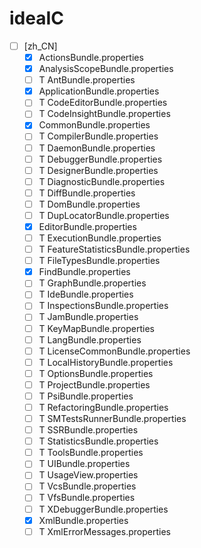 # ideaIC

- [ ] [zh_CN]
    - [X] ActionsBundle.properties
    - [X] AnalysisScopeBundle.properties
    - [ ] T AntBundle.properties
    - [X] ApplicationBundle.properties
    - [ ] T CodeEditorBundle.properties
    - [ ] T CodeInsightBundle.properties
    - [X] CommonBundle.properties
    - [ ] T CompilerBundle.properties
    - [ ] T DaemonBundle.properties
    - [ ] T DebuggerBundle.properties
    - [ ] T DesignerBundle.properties
    - [ ] T DiagnosticBundle.properties
    - [ ] T DiffBundle.properties
    - [ ] T DomBundle.properties
    - [ ] T DupLocatorBundle.properties
    - [X] EditorBundle.properties
    - [ ] T ExecutionBundle.properties
    - [ ] T FeatureStatisticsBundle.properties
    - [ ] T FileTypesBundle.properties
    - [X] FindBundle.properties
    - [ ] T GraphBundle.properties
    - [ ] T IdeBundle.properties
    - [ ] T InspectionsBundle.properties
    - [ ] T JamBundle.properties
    - [ ] T KeyMapBundle.properties
    - [ ] T LangBundle.properties
    - [ ] T LicenseCommonBundle.properties
    - [ ] T LocalHistoryBundle.properties
    - [ ] T OptionsBundle.properties
    - [ ] T ProjectBundle.properties
    - [ ] T PsiBundle.properties
    - [ ] T RefactoringBundle.properties
    - [ ] T SMTestsRunnerBundle.properties
    - [ ] T SSRBundle.properties
    - [ ] T StatisticsBundle.properties
    - [ ] T ToolsBundle.properties
    - [ ] T UIBundle.properties
    - [ ] T UsageView.properties
    - [ ] T VcsBundle.properties
    - [ ] T VfsBundle.properties
    - [ ] T XDebuggerBundle.properties
    - [X] XmlBundle.properties
    - [ ] T XmlErrorMessages.properties
